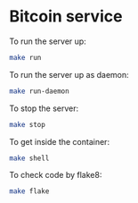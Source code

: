 # Bitcoin service

To run the server up:
```bash
make run
```

To run the server up as daemon:
```bash
make run-daemon
```

To stop the server:
```bash
make stop
```

To get inside the container:
```bash
make shell
```

To check code by flake8:
```bash
make flake
```
